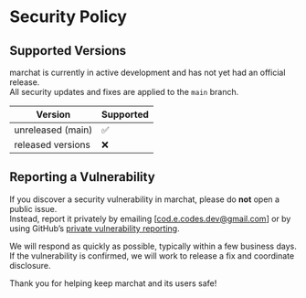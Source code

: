 # Security Policy

## Supported Versions

marchat is currently in active development and has not yet had an official release.  
All security updates and fixes are applied to the `main` branch.

| Version | Supported          |
| ------- | ------------------ |
| unreleased (main) | :white_check_mark: |
| released versions | :x:                |

## Reporting a Vulnerability

If you discover a security vulnerability in marchat, please do **not** open a public issue.  
Instead, report it privately by emailing [cod.e.codes.dev@gmail.com] or by using GitHub’s [private vulnerability reporting](https://docs.github.com/en/code-security/security-advisories/guidance-on-reporting-and-writing/privately-reporting-a-security-vulnerability).

We will respond as quickly as possible, typically within a few business days.  
If the vulnerability is confirmed, we will work to release a fix and coordinate disclosure.

Thank you for helping keep marchat and its users safe!
